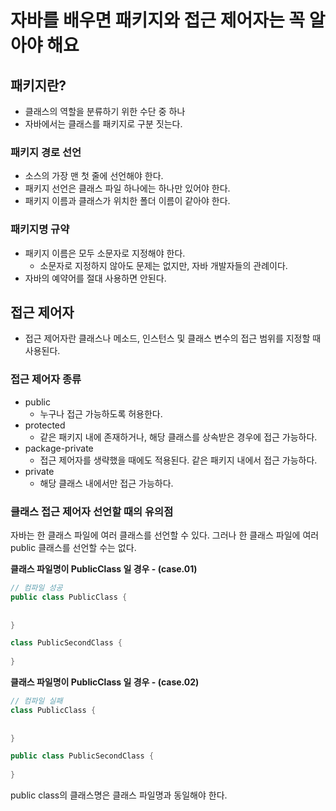 # 자바를 배우면 패키지와 접근 제어자는 꼭 알아야 해요

## 패키지란?
- 클래스의 역할을 분류하기 위한 수단 중 하나
- 자바에서는 클래스를 패키지로 구분 짓는다.

### 패키지 경로 선언
- 소스의 가장 맨 첫 줄에 선언해야 한다.
- 패키지 선언은 클래스 파일 하나에는 하나만 있어야 한다.
- 패키지 이름과 클래스가 위치한 폴더 이름이 같아야 한다.

### 패키지명 규약
- 패키지 이름은 모두 소문자로 지정해야 한다.
  - 소문자로 지정하지 않아도 문제는 없지만, 자바 개발자들의 관례이다.
- 자바의 예약어를 절대 사용하면 안된다.


## 접근 제어자
- 접근 제어자란 클래스나 메소드, 인스턴스 및 클래스 변수의 접근 범위를 지정할 때 사용된다.

### 접근 제어자 종류
- public
  - 누구나 접근 가능하도록 허용한다.
- protected
  - 같은 패키지 내에 존재하거나, 해당 클래스를 상속받은 경우에 접근 가능하다.
- package-private
  - 접근 제어자를 생략했을 때에도 적용된다. 같은 패키지 내에서 접근 가능하다.
- private
  - 해당 클래스 내에서만 접근 가능하다.

### 클래스 접근 제어자 선언할 때의 유의점
자바는 한 클래스 파일에 여러 클래스를 선언할 수 있다. 그러나 한 클래스 파일에 여러 public 클래스를 선언할 수는 없다.  
 

**클래스 파일명이 PublicClass 일 경우 - (case.01)**
```java
// 컴파일 성공
public class PublicClass {
    
    
}

class PublicSecondClass {
    
}
```

**클래스 파일명이 PublicClass 일 경우 - (case.02)**
```java
// 컴파일 실패
class PublicClass {
    
    
}

public class PublicSecondClass {
    
}
```
public class의 클래스명은 클래스 파일명과 동일해야 한다. 

